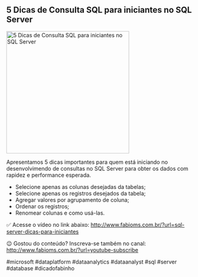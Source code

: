 ## 5 Dicas de Consulta SQL para iniciantes no SQL Server

<img src="https://fabioms.com.br//uploads/youtube/TNQy13xrrSk.png" alt="5 Dicas de Consulta SQL para iniciantes no SQL Server" title="SQL Server" width="320"/>

Apresentamos 5 dicas importantes para quem está iniciando no desenvolvimendo de consultas no SQL Server para obter os dados com rapidez e performance esperada.

- Selecione apenas as colunas desejadas da tabelas;
- Selecione apenas os registros desejados da tabela;
- Agregar valores por agrupamento de coluna;
- Ordenar os registros;
- Renomear colunas e como usá-las.

✅ Acesse o vídeo no link abaixo:
http://www.fabioms.com.br/?url=sql-server-dicas-para-iniciantes

😉 Gostou do conteúdo? Inscreva-se também no canal:
http://www.fabioms.com.br/?url=youtube-subscribe

#microsoft #dataplatform #dataanalytics #dataanalyst #sql #server #database #dicadofabinho